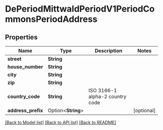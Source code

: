 # DePeriodMittwaldPeriodV1PeriodCommonsPeriodAddress

## Properties

Name | Type | Description | Notes
------------ | ------------- | ------------- | -------------
**street** | **String** |  | 
**house_number** | **String** |  | 
**city** | **String** |  | 
**zip** | **String** |  | 
**country_code** | **String** | ISO 3166-1 alpha-2 country code | 
**address_prefix** | Option<**String**> |  | [optional]

[[Back to Model list]](../README.md#documentation-for-models) [[Back to API list]](../README.md#documentation-for-api-endpoints) [[Back to README]](../README.md)


